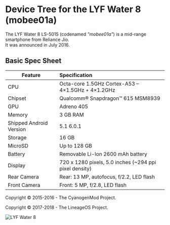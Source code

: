 Device Tree for the LYF Water 8 (mobee01a)
==========================================

The LYF Water 8 LS-5015 (codenamed _"mobee01a"_) is a mid-range smartphone from Reliance Jio.  
It was announced in July 2016.

Basic Spec Sheet
----------------

Feature | Specification
--------|:-------------------------
CPU     | Octa-core 1.5GHz Cortex-A53 – 4×1.5GHz + 4×1.2GHz
Chipset | Qualcomm® Snapdragon™ 615 MSM8939
GPU     | Adreno 405
Memory  | 3 GB RAM
Shipped Android Version | 5.1 6.0.1
Storage | 16 GB
MicroSD | Up to 128 GB
Battery | Removable Li-Ion 2600 mAh battery
Display | 720 x 1280 pixels, 5.0 inches (~294 ppi pixel density)
Rear Camera  | Rear: 13 MP, autofocus, f/2.2, LED flash
Front Camera | Front: 5 MP, f/2.8, LED flash
  
Copyright © 2015-2016 - The CyanogenMod Project.  

Copyright © 2017-2018 - The LineageOS Project.  
  
![LYF Water 8](https://www.mobilegsmarena.com/wp-content/uploads/2016/07/Lyf-Water8.jpg "LYF Water 8")

